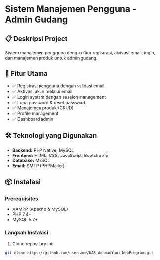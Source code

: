 # Sistem Manajemen Pengguna - Admin Gudang

## 📋 Deskripsi Project
Sistem manajemen pengguna dengan fitur registrasi, aktivasi email, login, dan manajemen produk untuk admin gudang.

## 🚀 Fitur Utama
- ✅ Registrasi pengguna dengan validasi email
- ✅ Aktivasi akun melalui email
- ✅ Login system dengan session management
- ✅ Lupa password & reset password
- ✅ Manajemen produk (CRUD)
- ✅ Profile management
- ✅ Dashboard admin

## 🛠️ Teknologi yang Digunakan
- **Backend:** PHP Native, MySQL
- **Frontend:** HTML, CSS, JavaScript, Bootstrap 5
- **Database:** MySQL
- **Email:** SMTP (PHPMailer)

## 📦 Instalasi

### Prerequisites
- XAMPP (Apache & MySQL)
- PHP 7.4+
- MySQL 5.7+

### Langkah Instalasi
1. Clone repository ini:
```bash
git clone https://github.com/username/UAS_AchmadYani_WebProgram.git
